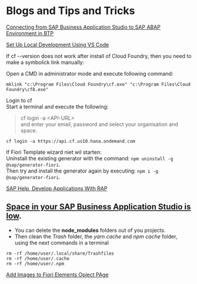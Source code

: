 # Blogs and Tips and Tricks

[Connecting from SAP Business Application Studio to SAP ABAP Environment in BTP](https://blogs.sap.com/2021/07/23/connecting-from-sap-business-application-studio-to-sap-abap-environment-in-btp/)

[Set Up Local Development Using VS Code](https://developers.sap.com/tutorials/btp-app-set-up-local-development.html)

If cf --version does not work after install of Cloud Foundry, then you need to make a symbolick link manually:

Open a CMD in administrator mode and execute following command:

```shell
mklink "c:\Program Files\Cloud Foundry\cf.exe" "c:\Program Files\Cloud Foundry\cf8.exe"
```

Login to cf</br>
Start a terminal and execute the following:
> cf login -a \<API-URL> </br>
> and enter your email, password and select your organisation and space.

```shell
cf login -a https://api.cf.us10.hana.ondemand.com
```

If Fiori Template wizard niet wil starten:</br>
Uninstall the existing generator with the command: `npm uninstall -g @sap/generator-fiori`.</br>
Then try and install the generator again by executing: `npm i -g @sap/generator-fiori`.

[SAP Help, Develop Applications With RAP](https://help.sap.com/docs/BTP/923180ddb98240829d935862025004d6/4cff5dff7f2642cab54e993c840a163e.html)

## [Space in your SAP Business Application Studio is low](https://ga.support.sap.com/dtp/viewer/index.html#/tree/2827/actions/41344:41348:41361).

* You can delete the **node_modules** folders out of you projects.
* Then clean the *Trash* folder, the *yarn cache* and *npm cache* folder, using the next commands in a terminal

```shell
rm -rf /home/user/.local/share/Trashfiles
rm -rf /home/user/.cache
rm -rf /home/user/.npm
```

[Add Images to Fiori Elements Opject PAge](https://blogs.sap.com/2020/09/30/showing-an-avatar-with-initials-or-image-on-the-fiori-element-object-page-for-a-better-user-experience/)
